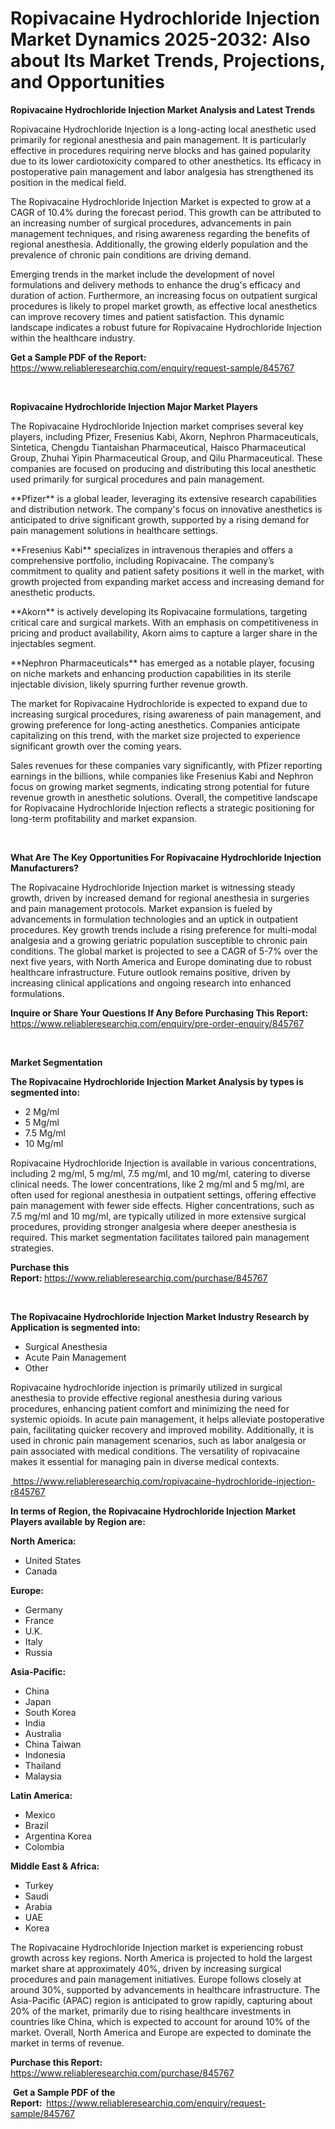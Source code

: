 <p><h1>Ropivacaine Hydrochloride Injection Market Dynamics 2025-2032: Also about Its Market Trends, Projections, and Opportunities</h1></p><p><strong>Ropivacaine Hydrochloride Injection Market Analysis and Latest Trends</strong></p>
<p><p>Ropivacaine Hydrochloride Injection is a long-acting local anesthetic used primarily for regional anesthesia and pain management. It is particularly effective in procedures requiring nerve blocks and has gained popularity due to its lower cardiotoxicity compared to other anesthetics. Its efficacy in postoperative pain management and labor analgesia has strengthened its position in the medical field.</p><p>The Ropivacaine Hydrochloride Injection Market is expected to grow at a CAGR of 10.4% during the forecast period. This growth can be attributed to an increasing number of surgical procedures, advancements in pain management techniques, and rising awareness regarding the benefits of regional anesthesia. Additionally, the growing elderly population and the prevalence of chronic pain conditions are driving demand.</p><p>Emerging trends in the market include the development of novel formulations and delivery methods to enhance the drug's efficacy and duration of action. Furthermore, an increasing focus on outpatient surgical procedures is likely to propel market growth, as effective local anesthetics can improve recovery times and patient satisfaction. This dynamic landscape indicates a robust future for Ropivacaine Hydrochloride Injection within the healthcare industry.</p></p>
<p><strong>Get a Sample PDF of the Report:&nbsp;</strong> <a href="https://www.reliableresearchiq.com/enquiry/request-sample/845767?utm_campaign=3447&utm_medium=2&utm_source=Github&utm_content=ia&utm_term=19042025&utm_id=ropivacaine-hydrochloride-injection">https://www.reliableresearchiq.com/enquiry/request-sample/845767</a></p>
<p>&nbsp;</p>
<p><strong>Ropivacaine Hydrochloride Injection Major Market Players</strong></p>
<p><p>The Ropivacaine Hydrochloride Injection market comprises several key players, including Pfizer, Fresenius Kabi, Akorn, Nephron Pharmaceuticals, Sintetica, Chengdu Tiantaishan Pharmaceutical, Haisco Pharmaceutical Group, Zhuhai Yipin Pharmaceutical Group, and Qilu Pharmaceutical. These companies are focused on producing and distributing this local anesthetic used primarily for surgical procedures and pain management.</p><p>**Pfizer** is a global leader, leveraging its extensive research capabilities and distribution network. The company's focus on innovative anesthetics is anticipated to drive significant growth, supported by a rising demand for pain management solutions in healthcare settings.</p><p>**Fresenius Kabi** specializes in intravenous therapies and offers a comprehensive portfolio, including Ropivacaine. The company’s commitment to quality and patient safety positions it well in the market, with growth projected from expanding market access and increasing demand for anesthetic products.</p><p>**Akorn** is actively developing its Ropivacaine formulations, targeting critical care and surgical markets. With an emphasis on competitiveness in pricing and product availability, Akorn aims to capture a larger share in the injectables segment.</p><p>**Nephron Pharmaceuticals** has emerged as a notable player, focusing on niche markets and enhancing production capabilities in its sterile injectable division, likely spurring further revenue growth. </p><p>The market for Ropivacaine Hydrochloride is expected to expand due to increasing surgical procedures, rising awareness of pain management, and growing preference for long-acting anesthetics. Companies anticipate capitalizing on this trend, with the market size projected to experience significant growth over the coming years.</p><p>Sales revenues for these companies vary significantly, with Pfizer reporting earnings in the billions, while companies like Fresenius Kabi and Nephron focus on growing market segments, indicating strong potential for future revenue growth in anesthetic solutions. Overall, the competitive landscape for Ropivacaine Hydrochloride Injection reflects a strategic positioning for long-term profitability and market expansion.</p></p>
<p>&nbsp;</p>
<p><strong>What Are The Key Opportunities For Ropivacaine Hydrochloride Injection Manufacturers?</strong></p>
<p><p>The Ropivacaine Hydrochloride Injection market is witnessing steady growth, driven by increased demand for regional anesthesia in surgeries and pain management protocols. Market expansion is fueled by advancements in formulation technologies and an uptick in outpatient procedures. Key growth trends include a rising preference for multi-modal analgesia and a growing geriatric population susceptible to chronic pain conditions. The global market is projected to see a CAGR of 5-7% over the next five years, with North America and Europe dominating due to robust healthcare infrastructure. Future outlook remains positive, driven by increasing clinical applications and ongoing research into enhanced formulations.</p></p>
<p><strong>Inquire or Share Your Questions If Any Before Purchasing This Report:</strong> <a href="https://www.reliableresearchiq.com/enquiry/pre-order-enquiry/845767?utm_campaign=3447&utm_medium=2&utm_source=Github&utm_content=ia&utm_term=19042025&utm_id=ropivacaine-hydrochloride-injection">https://www.reliableresearchiq.com/enquiry/pre-order-enquiry/845767</a></p>
<p>&nbsp;</p>
<p><strong>Market Segmentation</strong></p>
<p><strong>The Ropivacaine Hydrochloride Injection Market Analysis by types is segmented into:</strong></p>
<p><ul><li>2 Mg/ml</li><li>5 Mg/ml</li><li>7.5 Mg/ml</li><li>10 Mg/ml</li></ul></p>
<p><p>Ropivacaine Hydrochloride Injection is available in various concentrations, including 2 mg/ml, 5 mg/ml, 7.5 mg/ml, and 10 mg/ml, catering to diverse clinical needs. The lower concentrations, like 2 mg/ml and 5 mg/ml, are often used for regional anesthesia in outpatient settings, offering effective pain management with fewer side effects. Higher concentrations, such as 7.5 mg/ml and 10 mg/ml, are typically utilized in more extensive surgical procedures, providing stronger analgesia where deeper anesthesia is required. This market segmentation facilitates tailored pain management strategies.</p></p>
<p><strong>Purchase this Report:&nbsp;</strong><a href="https://www.reliableresearchiq.com/purchase/845767?utm_campaign=3447&utm_medium=2&utm_source=Github&utm_content=ia&utm_term=19042025&utm_id=ropivacaine-hydrochloride-injection">https://www.reliableresearchiq.com/purchase/845767</a></p>
<p>&nbsp;</p>
<p><strong>The Ropivacaine Hydrochloride Injection Market Industry Research by Application is segmented into:</strong></p>
<p><ul><li>Surgical Anesthesia</li><li>Acute Pain Management</li><li>Other</li></ul></p>
<p><p>Ropivacaine hydrochloride injection is primarily utilized in surgical anesthesia to provide effective regional anesthesia during various procedures, enhancing patient comfort and minimizing the need for systemic opioids. In acute pain management, it helps alleviate postoperative pain, facilitating quicker recovery and improved mobility. Additionally, it is used in chronic pain management scenarios, such as labor analgesia or pain associated with medical conditions. The versatility of ropivacaine makes it essential for managing pain in diverse medical contexts.</p></p>
<p><a href="https://www.reliableresearchiq.com/ropivacaine-hydrochloride-injection-r845767?utm_campaign=3447&utm_medium=2&utm_source=Github&utm_content=ia&utm_term=19042025&utm_id=ropivacaine-hydrochloride-injection">&nbsp;https://www.reliableresearchiq.com/ropivacaine-hydrochloride-injection-r845767</a></p>
<p><strong>In terms of Region, the Ropivacaine Hydrochloride Injection Market Players available by Region are:</strong></p>
<p>
    <p> <strong> North America: </strong>
        <ul>
            <li>United States</li>
            <li>Canada</li>
        </ul>
        </p> 
    <p> <strong> Europe: </strong>
        <ul>
            <li>Germany</li>
            <li>France</li>
            <li>U.K.</li>
            <li>Italy</li>
            <li>Russia</li>
        </ul>
        </p> 
    <p> <strong> Asia-Pacific: </strong>
        <ul>
            <li>China</li>
            <li>Japan</li>
            <li>South Korea</li>
            <li>India</li>
            <li>Australia</li>
            <li>China Taiwan</li>
            <li>Indonesia</li>
            <li>Thailand</li>
            <li>Malaysia</li>
        </ul>
        </p> 
    <p> <strong> Latin America: </strong>
        <ul>
            <li>Mexico</li>
            <li>Brazil</li>
            <li>Argentina Korea</li>
            <li>Colombia</li>
        </ul>
        </p> 
    <p> <strong> Middle East & Africa: </strong>
        <ul>
            <li>Turkey</li>
            <li>Saudi</li>
            <li>Arabia</li>
            <li>UAE</li>
            <li>Korea</li>
        </ul>
    </p>
    </p>
<p><p>The Ropivacaine Hydrochloride Injection market is experiencing robust growth across key regions. North America is projected to hold the largest market share at approximately 40%, driven by increasing surgical procedures and pain management initiatives. Europe follows closely at around 30%, supported by advancements in healthcare infrastructure. The Asia-Pacific (APAC) region is anticipated to grow rapidly, capturing about 20% of the market, primarily due to rising healthcare investments in countries like China, which is expected to account for around 10% of the market. Overall, North America and Europe are expected to dominate the market in terms of revenue.</p></p>
<p><strong>Purchase this Report: </strong><a href="https://www.reliableresearchiq.com/purchase/845767?utm_campaign=3447&utm_medium=2&utm_source=Github&utm_content=ia&utm_term=19042025&utm_id=ropivacaine-hydrochloride-injection">https://www.reliableresearchiq.com/purchase/845767</a></p>
<p>&nbsp;<strong>Get a Sample PDF of the Report:&nbsp;&nbsp;</strong><a href="https://www.reliableresearchiq.com/enquiry/request-sample/845767?utm_campaign=3447&utm_medium=2&utm_source=Github&utm_content=ia&utm_term=19042025&utm_id=ropivacaine-hydrochloride-injection">https://www.reliableresearchiq.com/enquiry/request-sample/845767</a></p>
<p><strong></strong></p>
<p><p></p><p></p><p></p></p>